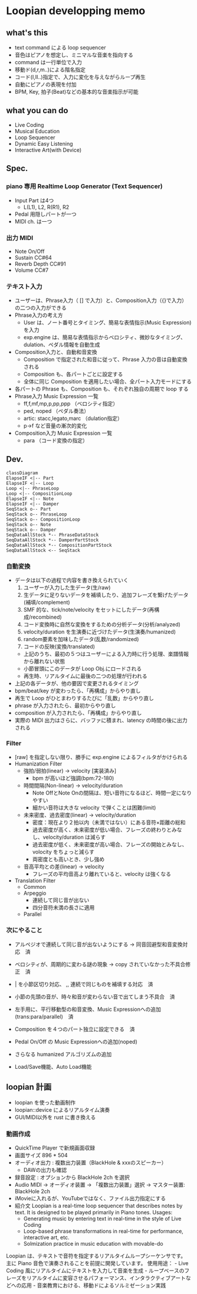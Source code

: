 # Loopian developping memo

## what's this

- text command による loop sequencer
- 音色はピアノを想定し、ミニマルな音楽を指向する
- command は一行単位で入力
- 移動ド(d,r,m..)による階名指定
- コード(I,II..)指定で、入力に変化を与えながらループ再生
- 自動にピアノの表現を付加
- BPM, Key, 拍子(Beat)などの基本的な音楽指示が可能

## what you can do

- Live Coding
- Musical Education
- Loop Sequencer
- Dynamic Easy Listening
- Interactive Art(with Device)

## Spec.
### piano 専用 Realtime Loop Generator (Text Sequencer)

- Input Part は4つ
    - L(L1), L2, R(R1), R2
- Pedal 用隠しパートが一つ
- MIDI ch. は一つ

### 出力 MIDI

- Note On/Off
- Sustain CC#64
- Reverb Depth CC#91
- Volume CC#7

### テキスト入力

- ユーザーは、Phrase入力（ [] で入力）と、Composition入力（{}で入力）の二つの入力ができる
- Phrase入力の考え方
    - User は、ノート番号とタイミング、簡易な表情指示(Music Expression)を入力
    - exp.engine は、簡易な表情指示からベロシティ、微妙なタイミング、dulation、ペダル情報を自動生成
- Composition入力と、自動和音変換
    - Composition で指定された和音に従って、Phrase 入力の音は自動変換される
    - Composition も、各パートごとに設定する
    - 全体に同じ Composition を適用したい場合、全パート入力モードにする
- 各パートの Phrase も、Composition も、それぞれ独自の周期で loop する
- Phrase入力 Music Expression 一覧
    - ff,f,mf,mp,p,pp,ppp  （ベロシティ指定）
    - ped, noped （ペダル奏法）
    - artic: stacc,legato,marc （dulation指定）
    - p->f など音量の漸次的変化
- Composition入力 Music Expression 一覧
    - para  （コード変換の指定）


## Dev.

```mermaid
classDiagram
ElapseIF <|-- Part
ElapseIF <|-- Loop
Loop <|-- PhraseLoop
Loop <|-- CompositionLoop
ElapseIF <|-- Note
ElapseIF <|-- Damper
SeqStack o-- Part
SeqStack o-- PhraseLoop
SeqStack o-- CompositionLoop
SeqStack o-- Note
SeqStack o-- Damper
SeqDataAllStock *-- PhraseDataStock
SeqDataAllStock *-- DamperPartStock
SeqDataAllStock *-- CompositionPartStock
SeqDataAllStock <-- SeqStack
```

### 自動変換

- データは以下の過程で内容を書き換えられていく
    1. ユーザーが入力した生データ(生/raw)
    1. 生データに足りないデータを補填したり、追加フレーズを繋げたデータ(補填/complement)
    1. SMF 的な、tick/note/velocity をセットにしたデータ(再構成/recombined)
    1. コード変換時に自然な変換をするための分析データ(分析/analyzed)
    1. velocity/duration を生演奏に近づけたデータ(生演奏/humanized)
    1. random要素を加味したデータ(乱数/randomized)
    1. コードの反映(変換/translated)
    - 上記のうち、最初の５つはユーザーによる入力時に行う処理、楽譜情報から離れない状態
    - 小節冒頭にこのデータが Loop Obj.にロードされる
    - 再生時、リアルタイムに最後の二つの処理が行われる
- 上記の各データが、他の要因で変更されるタイミング
- bpm/beat/key が変わったら、「再構成」からやり直し
- 再生で Loop がひとまわりするたびに「乱数」からやり直し
- phrase が入力されたら、最初からやり直し
- composition が入力されたら、「再構成」からやり直し
- 実際の MIDI 出力はさらに、バッファに積まれ、latency の時間の後に出力される


### Filter

- [raw] を指定しない限り、勝手に exp.engine によるフィルタがかけられる
- Humanization Filter
    - 強拍/弱拍(linear) -> velocity [実装済み]
        - bpm が高いほど強調(bpm:72-180)
    - 時間間隔(Non-linear) -> velocity/duration
        - Note OffとNote Onの間隔は、短い音符になるほど、時間一定になりやすい
        - 細かい音符は大きな velocity で弾くことは困難(limit)
    - 未来密度、過去密度(linear) -> velocity/duration
        - 密度：現在より２拍以内（未満ではない）にある音符×距離の総和
        - 過去密度が高く、未来密度が低い場合、フレーズの終わりとみなし、velocity/duration は減らす
        - 過去密度が低く、未来密度が高い場合、フレーズの開始とみなし、volocity をちょっと減らす
        - 両密度とも高いとき、少し強め
    - 音高平均との差(linear) -> velocity
        - フレーズの平均音高より離れていると、velocity は強くなる
- Translation Filter
    - Common
    - Arpeggio
        - 連続して同じ音が出ない
        - 四分音符未満の長さに適用
    - Parallel

### 次にやること
- アルペジオで連続して同じ音が出ないようにする -> 同音回避型和音変換対応　済
- ベロシティが、周期的に変わる謎の現象 -> copy されていなかった不具合修正　済
- | を小節区切り対応、 ,, 連続で同じものを補填する対応　済
- 小節の先頭の音が、時々和音が変わらない音で出てしまう不具合　済
- 左手用に、平行移動型の和音変換、Music Expressionへの追加(trans:para/parallel)　済
- Composition を４つのパート独立に設定できる　済

- Pedal On/Off の Music Expressionへの追加(noped)
- さらなる humanized アルゴリズムの追加
- Load/Save機能、Auto Load機能

## loopian 計画
- loopian を使った動画制作
- loopian::device によるリアルタイム演奏
- GUI/MIDI以外を rust に書き換える

### 動画作成
- QuickTime Player で新規画面収録
- 画面サイズ 896 * 504
- オーディオ出力 : 複数出力装置（BlackHole & xxxのスピーカー）
    - DAWの出力も確認
- 録音設定 : オプションから BlackHole 2ch を選択
- Audio MIDI -> オーディオ装置 -> 「複数出力装置」選択 -> マスター装置: BlackHole 2ch
- iMovieに入れるが、YouTubeではなく、ファイル出力指定にする
- 紹介文
Loopian is a real-time loop sequencer that describes notes by text.
It is designed to be played primarily in Piano tones.
Usages:
    - Generating music by entering text in real-time in the style of Live Coding
    - Loop-based phrase transformations in real-time for performance, interactive art, etc.
    - Solmization practice in music education with movable-do

Loopian は、テキストで音符を指定するリアルタイムループシーケンサです。
主に Piano 音色で演奏されることを前提に開発しています。
使用用途：
    - Live Coding 風にリアルタイムにテキストを入力して音楽を生成
    - ループベースのフレーズをリアルタイムに変容させるパフォーマンス、インタラクティブアートなどへの応用
    - 音楽教育における、移動ドによるソルミゼーション実践
